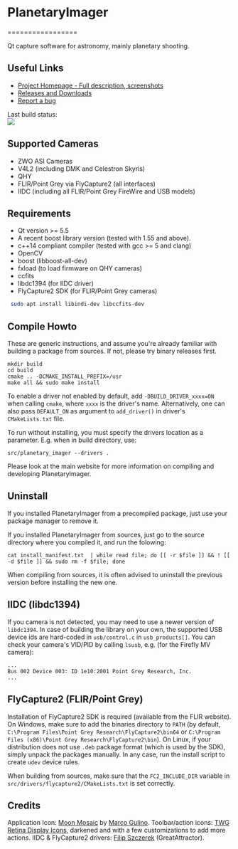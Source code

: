 # PlanetaryImager
=================

Qt capture software for astronomy, mainly planetary shooting.


Useful Links
------------

 * [Project Homepage - Full description, screenshots](http://planetaryimager.gulinux.net)
 * [Releases and Downloads](https://github.com/GuLinux/PlanetaryImager/releases)
 * [Report a bug](https://github.com/GuLinux/PlanetaryImager/issues)
 
 
Last build status:  
[![](https://api.travis-ci.org/GuLinux/PlanetaryImager.svg?branch=master)](https://travis-ci.org/GuLinux/PlanetaryImager?target=_blank)


 
Supported Cameras
-----------------

 - ZWO ASI Cameras
 - V4L2 (including DMK and Celestron Skyris)
 - QHY
 - FLIR/Point Grey via FlyCapture2 (all interfaces)
 - IIDC (including all FLIR/Point Grey FireWire and USB models)


Requirements
------------
 * Qt version >= 5.5
 * A recent boost library version (tested with 1.55 and above).
 * c++14 compliant compiler (tested with gcc >= 5 and clang)
 * OpenCV
 * boost (libboost-all-dev)
 * fxload (to load firmware on QHY cameras)
 * ccfits
 * libdc1394 (for IIDC driver)
 * FlyCapture2 SDK (for FLIR/Point Grey cameras)

```bash
 sudo apt install libindi-dev libccfits-dev
```
 
Compile Howto
-------------

These are generic instructions, and assume you're already familiar with building a package from sources.
If not, please try binary releases first.

    mkdir build
    cd build
    cmake .. -DCMAKE_INSTALL_PREFIX=/usr
    make all && sudo make install

To enable a driver not enabled by default, add `-DBUILD_DRIVER_xxxx=ON` when calling `cmake`, where `xxxx` is the driver's name. Alternatively, one can also pass `DEFAULT_ON` as argument to `add_driver()` in driver's `CMakeLists.txt` file.

To run without installing, you must specify the drivers location as a parameter. E.g. when in build directory, use:


    src/planetary_imager --drivers .
    
Please look at the main website for more information on compiling and developing PlanetaryImager.


Uninstall
---------

If you installed PlanetaryImager from a precompiled package, just use your package manager to remove it.

If you installed PlanetaryImager from sources, just go to the source directory where you compiled it, and run the folowing:
```
cat install_manifest.txt  | while read file; do [[ -r $file ]] && ! [[ -d $file ]] && sudo rm -f $file; done
```

When compiling from sources, it is often advised to uninstall the previous version before installing the new one.


 
IIDC (libdc1394)
----------------

If you camera is not detected, you may need to use a newer version of `libdc1394`. In case of building the library on your own, the supported USB device ids are hard-coded in `usb/control.c` in `usb_products[]`. You can check your camera's VID/PID by calling `lsusb`, e.g. (for the Firefly MV camera):

    ...
    Bus 002 Device 003: ID 1e10:2001 Point Grey Research, Inc.
    ...
    
    
FlyCapture2 (FLIR/Point Grey)
-----------------------------

Installation of FlyCapture2 SDK is required (available from the FLIR website). On Windows, make sure to add the binaries directory to `PATH` (by default, `C:\Program Files\Point Grey Research\FlyCapture2\bin64` or `C:\Program Files (x86)\Point Grey Research\FlyCapture2\bin`). On Linux, if your distribution does not use `.deb` package format (which is used by the SDK), simply unpack the packages manually. In any case, run the install script to create `udev` device rules.

When building from sources, make sure that the `FC2_INCLUDE_DIR` variable in `src/drivers/flycapture2/CMakeLists.txt` is set correctly.

 
Credits
-------

Application Icon: [Moon Mosaic](https://www.iconfinder.com/icons/37878/hat_planet_saturn_icon) by [Marco Gulino](https://gulinux.net).
Toolbar/action icons: [TWG Retina Display Icons](http://blog.twg.ca/2010/11/retina-display-icon-set/), darkened and with a few customizations to add more actions.
IIDC & FlyCapture2 drivers: [Filip Szczerek](ga.software@yahoo.com) (GreatAttractor).
